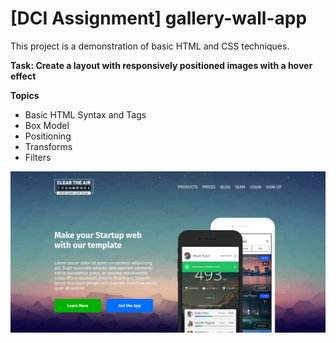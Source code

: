 # [DCI Assignment] gallery-wall-app

This project is a demonstration of basic HTML and CSS techniques.

**Task: Create a layout with responsively positioned images with a hover effect**

**Topics**
- Basic HTML Syntax and Tags
- Box Model
- Positioning
- Transforms
- Filters

![Screenshot](screenshot.png)

